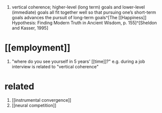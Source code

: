 1. vertical coherence; higher-level (long term) goals and lower-level (immediate) goals all fit together well so that pursuing one’s short-term goals advances the pursuit of long-term goals^[The [[Happiness]] Hypothesis: Finding Modern Truth in Ancient Wisdom, p. 155]^[Sheldon and Kasser, 1995]

# [[employment]]
1. "where do you see yourself in 5 years' [[time]]?" e.g. during a job interview is related to "vertical coherence"

# related
1. [[instrumental convergence]]
2. [[neural competition]]
